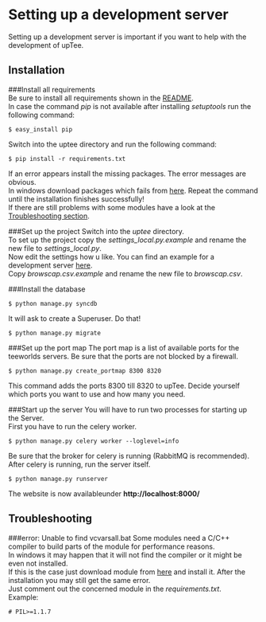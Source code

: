 Setting up a development server
===============================
Setting up a development server is important if you want to help with the development of upTee.

Installation
------------
###Install all requirements    
Be sure to install all requirements shown in the [README](https://github.com/upTee/upTee/blob/master/README.md).    
In case the command _pip_ is not available after installing _setuptools_ run the following command:    
```shell
$ easy_install pip
```
Switch into the uptee directory and run the following command:    
```shell
$ pip install -r requirements.txt
```
If an error appears install the missing packages. The error messages are obvious.    
In windows download packages which fails from [here](http://www.lfd.uci.edu/~gohlke/pythonlibs/).
Repeat the command until the installation finishes successfully!    
If there are still problems with some modules have a look at the [Troubleshooting section](https://github.com/upTee/upTee/blob/master/docs/development_server.md#troubleshooting).

###Set up the project
Switch into the _uptee_ directory.    
To set up the project copy the _settings_local.py.example_ and rename the new file to _settings_local.py_.    
Now edit the settings how u like. You can find an example for a development server [here](https://github.com/upTee/upTee/blob/master/docs/settings_devlopment/settings_local.py).    
Copy _browscap.csv.example_ and rename the new file to _browscap.csv_.

###Install the database    
```shell
$ python manage.py syncdb
```
It will ask to create a Superuser. Do that!    
```shell
$ python manage.py migrate
```

###Set up the port map
The port map is a list of available ports for the teeworlds servers. Be sure that the ports are not blocked by a firewall.    
```shell
$ python manage.py create_portmap 8300 8320
```
This command adds the ports 8300 till 8320 to upTee. Decide yourself which ports you want to use and how many you need.

###Start up the server
You will have to run two processes for starting up the Server.    
First you have to run the celery worker.    
```shell
$ python manage.py celery worker --loglevel=info
```
Be sure that the broker for celery is running (RabbitMQ is recommended).    
After celery is running, run the server itself.
```shell
$ python manage.py runserver
```
The website is now availableunder __http://localhost:8000/__

Troubleshooting
---------------
###error: Unable to find vcvarsall.bat
Some modules need a C/C++ compiler to build parts of the module for performance reasons.    
In windows it may happen that it will not find the compiler or it might be even not installed.    
If this is the case just download module from [here](http://www.lfd.uci.edu/~gohlke/pythonlibs/) and install it. After the installation you may still get the same error.    
Just comment out the concerned module in the _requirements.txt_.    
Example:    
```
# PIL>=1.1.7
```
